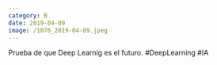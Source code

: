 ```yaml
--- 
category: B 
date: 2019-04-09 
image: /1076_2019-04-09.jpeg 
--- 
```


Prueba de que Deep Learnig es el futuro. #DeepLearning #IA